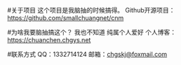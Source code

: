 #关于项目
这个项目是我脑抽的时候搞得。
Github开源项目：https://github.com/smallchuangnet/cnm

#为啥我要脑抽搞这个？
我也不知道 纯属个人爱好
个人博客：https://chuanchen.chgys.net

#联系方式
QQ：1332714124
邮箱：chgskj@foxmail.com